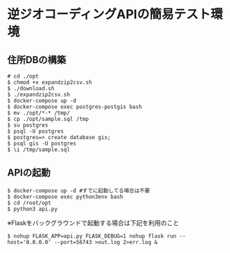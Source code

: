 # 逆ジオコーディングAPIの簡易テスト環境

## 住所DBの構築

```
# cd ./opt
$ chmod +x expandzip2csv.sh
$ ./download.sh
$ ./expandzip2csv.sh
$ docker-compose up -d
$ docker-compose exec postgres-postgis bash
$ mv ./opt/*-* /tmp/
$ cp ./opt/sample.sql /tmp
$ su postgres
$ psql -U postgres
$ postgres=> create database gis;
$ psql gis -U postgres
$ \i /tmp/sample.sql
```

## APIの起動

```
$ docker-compose up -d #すでに起動してる場合は不要
$ docker-compose exec python3env bash
$ cd /root/opt
$ python3 api.py
```

※Flaskをバックグラウンドで起動する場合は下記を利用のこと

```
$ nohup FLASK_APP=api.py FLASK_DEBUG=1 nohup flask run --host='0.0.0.0' --port=56743 >out.log 2>err.log &
```